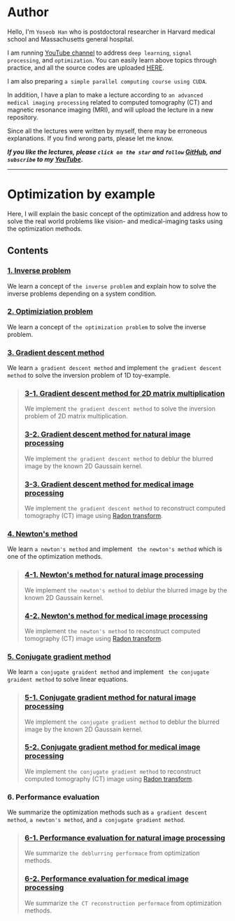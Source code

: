 # Author

Hello, I'm `Yoseob Han` who is postdoctoral researcher in Harvard medical school and Massachusetts general hospital.

I am running [YouTube channel](https://www.youtube.com/channel/UCpujNlw4SUpgTU5rrDXH0Jw) to address `deep learning`, `signal processing`, and `optimization`.
You can easily learn above topics through practice, and all the source codes are uploaded [HERE](https://github.com/hanyoseob).

I am also preparing `a simple parallel computing course using CUDA`.

In addition, I have a plan to make a lecture according to `an advanced medical imaging processing` related to computed tomography (CT) and magnetic resonance imaging (MRI), and will upload the lecture in a new repository.

Since all the lectures were written by myself, there may be erroneous explanations.
If you find wrong parts, please let me know.

___If you like the lectures, please `click on the star` and `follow` [GitHub](https://github.com/hanyoseob), and `subscribe` to my [YouTube](https://www.youtube.com/channel/UCpujNlw4SUpgTU5rrDXH0Jw).___

---
# Optimization by example 

Here, I will explain the basic concept of the optimization and address how to solve the real world problems like vision- and medical-imaging tasks using the optimization methods.

## Contents

### [1. Inverse problem](https://github.com/hanyoseob/lecture_optimization/blob/main/chapter01_Inverse_problem.ipynb)
We learn a concept of `the inverse problem` and explain how to solve the inverse problems depending on a system condition.

### [2. Optimiziation problem](https://github.com/hanyoseob/lecture_optimization/blob/main/chapter02_Optimization_problem.ipynb)
We learn a concept of `the optimization problem` to solve the inverse problem.

### [3. Gradient descent method](https://github.com/hanyoseob/lecture_optimization/blob/main/chapter03_Gradient_descent_method.ipynb)
We learn `a gradient descent method` and implement `the gradient descent method` to solve the inversion problem of 1D toy-example.

> ### [3-1. Gradient descent method for 2D matrix multiplication](https://github.com/hanyoseob/lecture_optimization/blob/main/chapter04_Gradient_descent_method_for_matrix_multiplication.ipynb)
> We implement `the gradient descent method` to solve the inversion problem of 2D matrix multiplication.
>
> ### [3-2. Gradient descent method for natural image processing](https://github.com/hanyoseob/lecture_optimization/blob/main/chapter05_Gradient_descent_method_for_natural_image_processing.ipynb)
> We implement `the gradient descent method` to deblur the blurred image by the known 2D Gaussain kernel.
>
> ### [3-3. Gradient descent method for medical image processing](https://github.com/hanyoseob/lecture_optimization/blob/main/chapter06_Gradient_descent_method_for_medical_image_processing.ipynb)
> We implement `the gradient descent method` to reconstruct computed tomography (CT) image using [Radon transform](https://en.wikipedia.org/wiki/Radon_transform).

### [4. Newton's method](https://github.com/hanyoseob/lecture_optimization/blob/main/chapter07_Newton's_method.ipynb)
We learn `a newton's method` and  implement ` the newton's method` which is one of the optimization methods.

> ### [4-1. Newton's method for natural image processing](https://github.com/hanyoseob/lecture_optimization/blob/main/chapter08_Newton's_method_for_natural_image_processing.ipynb)
> We implement `the newton's method` to deblur the blurred image by the known 2D Gaussain kernel.
>
> ### [4-2. Newton's method for medical image processing](https://github.com/hanyoseob/lecture_optimization/blob/main/chapter09_Newton's_method_for_medical_image_processing.ipynb)
> We implement `the newton's method` to reconstruct computed tomography (CT) image using [Radon transform](https://en.wikipedia.org/wiki/Radon_transform).

### [5. Conjugate gradient method](https://github.com/hanyoseob/lecture_optimization/blob/main/chapter10_Conjugate_gradient_method.ipynb)
We learn `a conjugate graident method` and implement ` the conjugate graident method` to solve linear equations.

> ### [5-1. Conjugate gradient method for natural image processing](https://github.com/hanyoseob/lecture_optimization/blob/main/chapter11_Conjugate_gradient_method_for_natural_image_processing.ipynb)
> We implement `the conjugate gradient method` to deblur the blurred image by the known 2D Gaussain kernel.
>
> ### [5-2. Conjugate gradient method for medical image processing](https://github.com/hanyoseob/lecture_optimization/blob/main/chapter12_Conjugate_gradient_method_for_medical_image_processing.ipynb)
> We implement `the conjugate gradient method` to reconstruct computed tomography (CT) image using [Radon transform](https://en.wikipedia.org/wiki/Radon_transform).

### 6. Performance evaluation
We summarize the optimization methods such as `a gradient descent method`, `a newton's method`, and `a conjugate gradient method`.

> ### [6-1. Performance evaluation for natural image processing](https://github.com/hanyoseob/lecture_optimization/blob/main/chapter13_Performance_evaluation_for_natural_image_processing.ipynb)
> We summarize `the deblurring performace` from optimization methods.
>
> ### [6-2. Performance evaluation for medical image processing](https://github.com/hanyoseob/lecture_optimization/blob/main/chapter14_Performance_evaluation_for_medical_image_processing.ipynb)
> We summarize `the CT reconstruction performace` from optimization methods.
